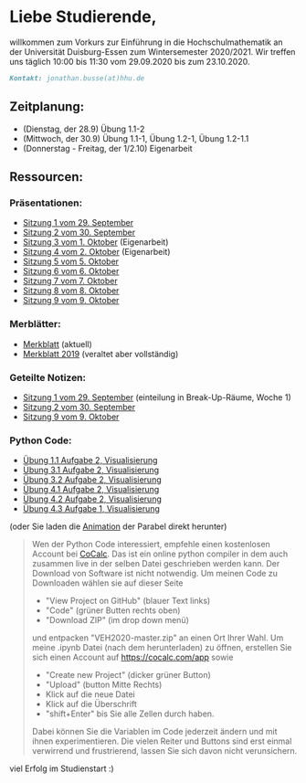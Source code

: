 # Liebe Studierende,
willkommen zum Vorkurs zur Einführung in die Hochschulmathematik an der Universität Duisburg-Essen zum Wintersemester 2020/2021. Wir treffen uns täglich 10:00 bis 11:30 vom 29.09.2020 bis zum 23.10.2020.

```markdown
Kontakt: jonathan.busse(at)hhu.de
```

## Zeitplanung:
- (Dienstag, der 28.9) Übung 1.1-2
- (Mittwoch, der 30.9) Übung 1.1-1, Übung 1.2-1, Übung 1.2-1.1
- (Donnerstag - Freitag, der 1/2.10) Eigenarbeit

## Ressourcen:
### Präsentationen:
- [Sitzung 1 vom 29. September](https://github.com/JoKaBus/VEH2020/blob/master/Pr%C3%A4sentationen/Pres1-2020-09-29.pdf)
- [Sitzung 2 vom 30. September](https://github.com/JoKaBus/VEH2020/blob/master/Pr%C3%A4sentationen/Pres2-2020-09-30.pdf)
- [Sitzung 3 vom 1. Oktober](https://github.com/JoKaBus/VEH2020/blob/master/Pr%C3%A4sentationen/Pres3-2020-10-01.pdf) (Eigenarbeit)
- [Sitzung 4 vom 2. Oktober](https://github.com/JoKaBus/VEH2020/blob/master/Pr%C3%A4sentationen/Pres4-2020-10-02.pdf) (Eigenarbeit)
- [Sitzung 5 vom 5. Oktober](https://github.com/JoKaBus/VEH2020/blob/master/Pr%C3%A4sentationen/Pres5-2020-10-05.pdf)
- [Sitzung 6 vom 6. Oktober](https://github.com/JoKaBus/VEH2020/blob/master/Pr%C3%A4sentationen/Pres6-2020-10-06.pdf)
- [Sitzung 7 vom 7. Oktober](https://github.com/JoKaBus/VEH2020/blob/master/Pr%C3%A4sentationen/Pres7-2020-10-07.pdf)
- [Sitzung 8 vom 8. Oktober](https://github.com/JoKaBus/VEH2020/blob/master/Pr%C3%A4sentationen/Pres8-2020-10-08.pdf)
- [Sitzung 9 vom 9. Oktober](https://github.com/JoKaBus/VEH2020/blob/master/Pr%C3%A4sentationen/Pres8-2020-10-09.pdf)


### Merblätter:
- [Merkblatt](https://github.com/JoKaBus/VEH2020/blob/master/Merkbl%C3%A4tter/MerkblattMathematikVorkurs2020.pdf) (aktuell)
- [Merkblatt 2019](https://github.com/JoKaBus/VEH2020/blob/master/Merkbl%C3%A4tter/MerkblattMathematikVorkurs2019.pdf) (veraltet aber vollständig)

### Geteilte Notizen:
- [Sitzung 1 vom 29. September](https://github.com/JoKaBus/VEH2020/blob/master/GeteilteNotizen/Sitzung-2020-09-29.txt) (einteilung in Break-Up-Räume, Woche 1)
- [Sitzung 2 vom 30. September](https://github.com/JoKaBus/VEH2020/blob/master/GeteilteNotizen/Sitzung-2020-09-30.txt)
- [Sitzung 9 vom 9. Oktober](https://github.com/JoKaBus/VEH2020/blob/master/GeteilteNotizen/Sitzung-2020-10-09.txt)

### Python Code:
- [Übung 1.1 Aufgabe 2, Visualisierung](https://github.com/JoKaBus/VEH2020/blob/master/PythonCode/U11A2.ipynb)
- [Übung 3.1 Aufgabe 2, Visualisierung](https://github.com/JoKaBus/VEH2020/blob/master/PythonCode/U31A2.ipynb)
- [Übung 3.2 Aufgabe 2, Visualisierung](https://github.com/JoKaBus/VEH2020/blob/master/PythonCode/U32A2.ipynb)
- [Übung 4.1 Aufgabe 2, Visualisierung](https://github.com/JoKaBus/VEH2020/blob/master/PythonCode/U41A2.ipynb)
- [Übung 4.2 Aufgabe 2, Visualisierung](https://github.com/JoKaBus/VEH2020/blob/master/PythonCode/U42A2.ipynb) 
- [Übung 4.3 Aufgabe 1, Visualisierung](https://github.com/JoKaBus/VEH2020/blob/master/PythonCode/U43A1.ipynb) 

(oder Sie laden die 
[Animation](https://github.com/JoKaBus/VEH2020/blob/master/Sonstiges/U42A2ParabolaAnimation.mp4) der Parabel direkt herunter)

> Wen der Python Code interessiert, empfehle einen kostenlosen Account bei [CoCalc](https://cocalc.com/app).
> Das ist ein online python compiler in dem auch zusammen live in der selben Datei geschrieben werden kann.
> Der Download von Software ist nicht notwendig.
> Um meinen Code zu Downloaden wählen sie auf dieser Seite
> - "View Project on GitHub" (blauer Text links)
> - "Code" (grüner Butten rechts oben)
> - "Download ZIP" (im drop down menü)
>
> und entpacken "VEH2020-master.zip" an einen Ort Ihrer Wahl.
> Um meine .ipynb Datei (nach dem herunterladen) zu öffnen, erstellen Sie sich einen Account auf https://cocalc.com/app sowie
> -  "Create new Project" (dicker grüner Button)
> - "Upload" (button Mitte Rechts)
> - Klick auf die neue Datei
> - Klick auf die Überschrift
> - "shift+Enter" bis Sie alle Zellen durch haben.  
>
> Dabei können Sie die Variablen im Code jederzeit ändern und mit ihnen experimentieren.
> Die vielen Reiter und Buttons sind erst einmal verwirrend und frustrierend, lassen Sie sich davon nicht verunsichern.

viel Erfolg im Studienstart :)

